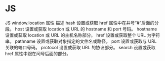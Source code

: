 # JS
JS
window.location
属性                  描述
hash                设置或获取 href 属性中在井号“#”后面的分段。
host                 设置或获取 location 或 URL 的 hostname 和 port 号码。
hostname      设置或获取 location 或 URL 的主机名称部分。
href                  设置或获取整个 URL 为字符串。
pathname      设置或获取对象指定的文件名或路径。
port                  设置或获取与 URL 关联的端口号码。
protocol          设置或获取 URL 的协议部分。
search            设置或获取 href 属性中跟在问号后面的部分。
